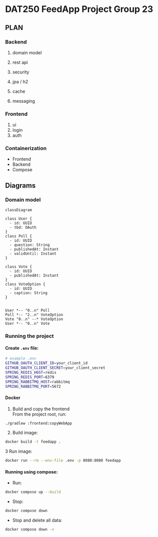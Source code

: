 # DAT250 FeedApp Project Group 23

## PLAN
### Backend
1. domain model
2. rest api
3. security

4. jpa / h2
5. cache
6. messaging

### Frontend
1. ui
2. login
3. auth

### Containerization
- Frontend
- Backend
- Compose

## Diagrams

### Domain model

```mermaid
classDiagram

class User {
  - id: UUID
  - tbd: OAuth
}
class Poll {
  - id: UUID
  - question: String
  - publishedAt: Instant
  - validUntil: Instant
}

class Vote {
  - id: UUID
  - publishedAt: Instant
}
class VoteOption {
  - id: UUID
  - caption: String
}


User *-- "0..n" Poll
Poll *-- "2..n" VoteOption
Vote "0..n" --* VoteOption
User *-- "0..n" Vote
```

### Running the project
#### Create `.env` file:
```bash
# example .env
GITHUB_OAUTH_CLIENT_ID=your_client_id
GITHUB_OAUTH_CLIENT_SECRET=your_client_secret
SPRING_REDIS_HOST=redis
SPRING_REDIS_PORT=6379
SPRING_RABBITMQ_HOST=rabbitmq
SPRING_RABBITMQ_PORT=5672
```

#### Docker
1. Build and copy the frontend  
From the project root, run:
```bash
./gradlew :frontend:copyWebApp
```
2. Build image:  
```bash
docker build -t feedapp .
```
3 Run image:  
```bash
docker run --rm --env-file .env -p 8080:8080 feedapp
```

#### Running using compose:
- Run:  
```bash
docker compose up --build
```
- Stop:  
```bash
docker compose down
```   
- Stop and delete all data:  
```bash
docker compose down -v
```
